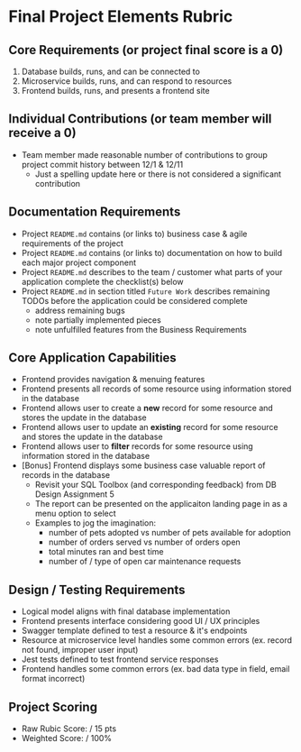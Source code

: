 # Final Project Elements Rubric

## Core Requirements (or project final score is a 0)

1. Database builds, runs, and can be connected to
2. Microservice builds, runs, and can respond to resources
3. Frontend builds, runs, and presents a frontend site

## Individual Contributions (or team member will receive a 0)

- Team member made reasonable number of contributions to group project commit history between 12/1 & 12/11
    - Just a spelling update here or there is not considered a significant contribution

## Documentation Requirements

- Project `README.md` contains (or links to) business case & agile requirements of the project
- Project `README.md` contains (or links to) documentation on how to build each major project component
- Project `README.md` describes to the team / customer what parts of your application complete the checklist(s) below
- Project `README.md` in section titled `Future Work` describes remaining TODOs before the application could be considered complete
  - address remaining bugs
  - note partially implemented pieces
  - note unfulfilled features from the Business Requirements 

## Core Application Capabilities

- Frontend provides navigation & menuing features
- Frontend presents all records of some resource using information stored in the database
- Frontend allows user to create a **new** record for some resource and stores the update in the database
- Frontend allows user to update an **existing** record for some resource and stores the update in the database
- Frontend allows user to **filter** records for some resource using information stored in the database
- [Bonus] Frontend displays some business case valuable report of records in the database
    - Revisit your SQL Toolbox (and corresponding feedback) from DB Design Assignment 5
    - The report can be presented on the applicaiton landing page in as a menu option to select
    - Examples to jog the imagination:
        - number of pets adopted vs number of pets available for adoption
        - number of orders served vs number of orders open
        - total minutes ran and best time
        - number of / type of open car maintenance requests

## Design / Testing Requirements

- Logical model aligns with final database implementation
- Frontend presents interface considering good UI / UX principles
- Swagger template defined to test a resource & it's endpoints
- Resource at microservice level handles some common errors (ex. record not found, improper user input)
- Jest tests defined to test frontend service responses
- Frontend handles some common errors (ex. bad data type in field, email format incorrect)

## Project Scoring

- Raw Rubic Score: / 15 pts
- Weighted Score: / 100%



